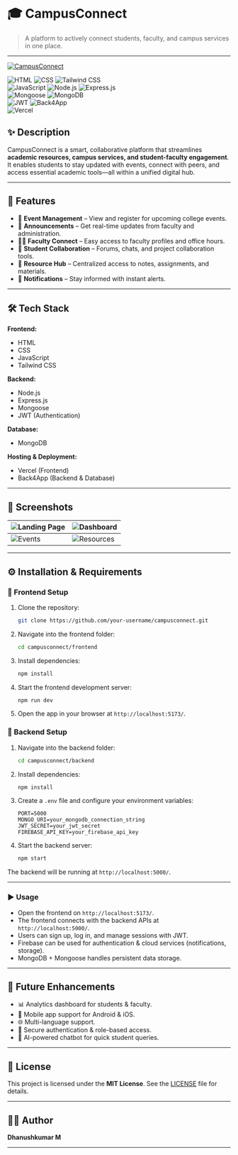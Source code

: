 # 🎓 CampusConnect  

> A platform to actively connect students, faculty, and campus services in one place.  

---

[![CampusConnect](https://img.shields.io/badge/CampusConnect-ACTIVE-leafgreen?style=for-the-badge)](#)

![HTML](https://img.shields.io/badge/HTML-HTML-orange?style=for-the-badge&logo=html5&logoColor=orange)  ![CSS](https://img.shields.io/badge/CSS-CSS-blue?style=for-the-badge&logo=css3&logoColor=blue) ![Tailwind CSS](https://img.shields.io/badge/Tailwind-CSS-06B6D4?style=for-the-badge&logo=tailwindcss&logoColor=blue)    
![JavaScript](https://img.shields.io/badge/JavaScript-JS-yellow?style=for-the-badge&logo=javascript&logoColor=yellow) ![Node.js](https://img.shields.io/badge/Node.js-JS_Runtime-339933?style=for-the-badge&logo=node.js&logoColor=green)  ![Express.js](https://img.shields.io/badge/Express.js-Backend-404D59?style=for-the-badge&logo=express&logoColor=yellow)  
![Mongoose](https://img.shields.io/badge/Mongoose-ODM-880000?style=for-the-badge&logo=mongoose&logoColor=green) ![MongoDB](https://img.shields.io/badge/MongoDB-Database-47A248?style=for-the-badge&logo=mongodb&logoColor=leafgreeb)   
![JWT](https://img.shields.io/badge/JWT-Authentication-000000?style=for-the-badge&logo=jsonwebtokens&logoColor=red)
![Back4App](https://img.shields.io/badge/Back4App-Backend_Hosting-102A43?style=for-the-badge&logo=back4app&logoColor=white)  
![Vercel](https://img.shields.io/badge/Vercel-Frontend_Hosting-000000?style=for-the-badge&logo=vercel&logoColor=white)  
 

## ✨ Description  
CampusConnect is a smart, collaborative platform that streamlines **academic resources, campus services, and student-faculty engagement**. It enables students to stay updated with events, connect with peers, and access essential academic tools—all within a unified digital hub.  

---

## 🚀 Features  
- 📅 **Event Management** – View and register for upcoming college events.  
- 📰 **Announcements** – Get real-time updates from faculty and administration.  
- 👩‍🏫 **Faculty Connect** – Easy access to faculty profiles and office hours.  
- 💬 **Student Collaboration** – Forums, chats, and project collaboration tools.  
- 📂 **Resource Hub** – Centralized access to notes, assignments, and materials.  
- 🔔 **Notifications** – Stay informed with instant alerts.  

---

## 🛠️ Tech Stack  

**Frontend:**  
- HTML  
- CSS  
- JavaScript  
- Tailwind CSS  

**Backend:**  
- Node.js  
- Express.js  
- Mongoose  
- JWT (Authentication)  

**Database:**  
- MongoDB  

**Hosting & Deployment:**  
- Vercel (Frontend)  
- Back4App (Backend & Database)  



---
## 📸 Screenshots  

<div align="center">

| ![Landing Page](screenshots/landing.png) | ![Dashboard](screenshots/dashboard.png) |
|------------------------------------------|------------------------------------------|
| ![Events](screenshots/events.png)        | ![Resources](screenshots/resources.png)  |

</div>

---
## ⚙️ Installation & Requirements  

### 🔹 Frontend Setup  

1. Clone the repository:  
   ```bash
   git clone https://github.com/your-username/campusconnect.git
   ```

2. Navigate into the frontend folder:
   ```bash
   cd campusconnect/frontend
   ```

3. Install dependencies:
   ```bash
   npm install
   ```

4. Start the frontend development server:
   ```bash
   npm run dev
   ```

5. Open the app in your browser at `http://localhost:5173/`.

### 🔹 Backend Setup  

1. Navigate into the backend folder:
   ```bash
   cd campusconnect/backend
   ```

2. Install dependencies:
   ```bash
   npm install
   ```

3. Create a `.env` file and configure your environment variables:
   ```env
   PORT=5000
   MONGO_URI=your_mongodb_connection_string
   JWT_SECRET=your_jwt_secret
   FIREBASE_API_KEY=your_firebase_api_key
   ```

4. Start the backend server:
   ```bash
   npm start
   ```

The backend will be running at `http://localhost:5000/`.

---

### ▶️ Usage  
- Open the frontend on `http://localhost:5173/`.
- The frontend connects with the backend APIs at `http://localhost:5000/`.
- Users can sign up, log in, and manage sessions with JWT.
- Firebase can be used for authentication & cloud services (notifications, storage).
- MongoDB + Mongoose handles persistent data storage.


---

## 🚀 Future Enhancements

* 📊 Analytics dashboard for students & faculty.
* 📱 Mobile app support for Android & iOS.
* 🌐 Multi-language support.
* 🔐 Secure authentication & role-based access.
* 🤖 AI-powered chatbot for quick student queries.

---

## 📜 License

This project is licensed under the **MIT License**.
See the [LICENSE](./LICENSE) file for details.

---

## 👨‍💻 Author

**Dhanushkumar M**

---
